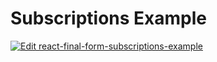 # Subscriptions Example

[![Edit react-final-form-subscriptions-example](https://codesandbox.io/static/img/play-codesandbox.svg)](https://codesandbox.io/s/github/final-form/react-final-form/tree/main/examples/subscriptions?fontsize=14)
